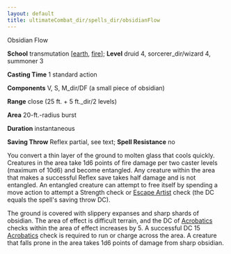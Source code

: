 ```yaml
---
layout: default
title: ultimateCombat_dir/spells_dir/obsidianFlow
---
```

Obsidian Flow

**School** transmutation [[earth](../../monsters_dir/creatureTypes#_earth-subtype), [fire](../../monsters_dir/creatureTypes#_fire-subtype)]; **Level** druid 4, sorcerer_dir/wizard 4, summoner 3

**Casting Time** 1 standard action

**Components** V, S, M_dir/DF (a small piece of obsidian)

**Range** close (25 ft. + 5 ft._dir/2 levels)

**Area** 20-ft.-radius burst

**Duration** instantaneous

**Saving Throw** Reflex partial, see text; **Spell Resistance** no

You convert a thin layer of the ground to molten glass that cools quickly. Creatures in the area take 1d6 points of fire damage per two caster levels (maximum of 10d6) and become entangled. Any creature within the area that makes a successful Reflex save takes half damage and is not entangled. An entangled creature can attempt to free itself by spending a move action to attempt a Strength check or [Escape Artist](../../skills_dir/escapeArtist#_escape-artist) check (the DC equals the spell's saving throw DC).

The ground is covered with slippery expanses and sharp shards of obsidian. The area of effect is difficult terrain, and the DC of [Acrobatics](../../skills_dir/acrobatics#_acrobatics) checks within the area of effect increases by 5. A successful DC 15 [Acrobatics](../../skills_dir/acrobatics#_acrobatics) check is required to run or charge across the area. A creature that falls prone in the area takes 1d6 points of damage from sharp obsidian.

